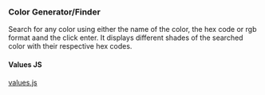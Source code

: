 ### Color Generator/Finder
Search for any color using either the name of the color, the hex code or rgb format aand the click enter. 
It displays different shades of the searched color with their respective hex codes. 







#### Values JS

[values.js](https://github.com/noeldelgado/values.js)
